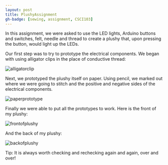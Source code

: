 ```yaml
---
layout: post
title: PlushyAssignment 
gh-badge: [sewing, assignment, CSCI103]
---
```


In this assignment, we were asked to use the LED lights, Arduino buttons and switches, felt, needle and thread to create a plushy that, upon pressing the button, would light up the LEDs.

Our first step was to try to prototype the electrical components. We began with using alligator clips in the place of conductive thread:

![alligatorclip](http://caprixrwy2.github.io/img/alligatorclips_plushy.jpg) 

Next, we prototyped the plushy itself on paper. Using pencil, we marked out where we were going to stitch and the positive and negative sides of the electrical components.

![paperprototype](http://caprixrwy2.github.io/img/paperprototype_plushy.jpg)

Finally we were able to put all the prototypes to work. Here is the front of my plushy:

![frontofplushy](http://caprixrwy2.github.io/img/Plushy_back.jpg)

And the back of my plushy:

![backofplushy](http://caprixrwy2.github.io/img/Plushy_front.jpg)

Tip: It is always worth checking and rechecking again and again, over and over! 
